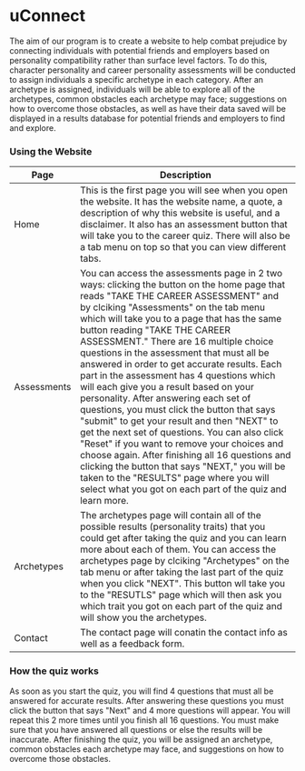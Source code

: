 # uConnect
The aim of our program is to create a website to help combat prejudice by connecting individuals with potential friends and employers based on personality compatibility rather than surface level factors. To do this, character personality and career personality assessments will be conducted to assign individuals a specific archetype in each category. After an archetype is assigned, individuals will be able to explore all of the archetypes, common obstacles each archetype may face; suggestions on how to overcome those obstacles, as well as have their data saved will be displayed in a results database for potential friends and employers to find and explore.

### Using the Website
| Page     | Description |
| ----------- | ----------- |
| Home      | This is the first page you will see when you open the website. It has the website name, a quote, a description of why this website is useful, and a disclaimer. It also has an assessment button that will take you to the career quiz. There will also be a tab menu on top so that you can view different tabs. |
| Assessments   | You can access the assessments page in 2 two ways: clicking the button on the home page that reads "TAKE THE CAREER ASSESSMENT" and by clciking "Assessments" on the tab menu which will take you to a page that has the same button reading "TAKE THE CAREER ASSESSMENT." There are 16 multiple choice questions in the assessment that must all be answered in order to get accurate results. Each part in the assessment has 4 questions which will each give you a result based on your personality. After answering each set of questions, you must click the button that says "submit" to get your result and then "NEXT" to get the next set of questions. You can also click "Reset" if you want to remove your choices and choose again. After finishing all 16 questions and clicking the button that says "NEXT," you will be taken to the "RESULTS" page where you will select what you got on each part of the quiz and learn more. |
| Archetypes   | The archetypes page will contain all of the possible results (personality traits) that you could get after taking the quiz and you can learn more about each of them. You can access the archetypes page by clciking "Archetypes" on the tab menu or after taking the last part of the quiz when you click "NEXT". This button wll take you to the "RESUTLS" page which will then ask you which trait you got on each part of the quiz and will show you the archetypes. |
| Contact   | The contact page will conatin the contact info as well as a feedback form.       |

### How the quiz works
As soon as you start the quiz, you will find 4 questions that must all be answered for accurate results. After answering these questions you must click the button that says "Next" and 4 more questions will appear. You will repeat this 2 more times until you finish all 16 questions. You must make sure that you have answered all questions or else the results will be inaccurate. After finishing the quiz, you will be assigned an archetype, common obstacles each archetype may face, and suggestions on how to overcome those obstacles.
